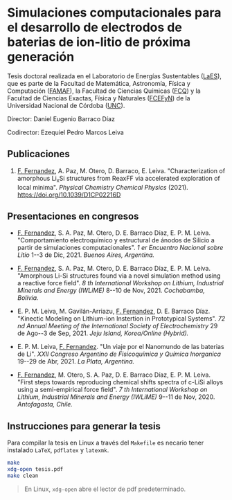# Simulaciones computacionales para el desarrollo de electrodos de baterias de ion-litio de próxima generación

Tesis doctoral realizada en el Laboratorio de Energías Sustentables
([LaES](http://www.laesunc.com/laes/)), que es parte de la Facultad de Matemática, 
Astronomía, Física y Computación ([FAMAF](https://www.famaf.unc.edu.ar/)), 
la Facultad de Ciencias Químicas ([FCQ](http://www.fcq.unc.edu.ar/))
y la Facultad de Ciencias Exactas, Física y Naturales ([FCEFyN](https://fcefyn.unc.edu.ar/))
de la Universidad Nacional de Córdoba ([UNC](https://www.unc.edu.ar/)). 

Director: Daniel Eugenio Barraco Díaz

Codirector: Ezequiel Pedro Marcos Leiva


## Publicaciones

1. <ins>F. Fernandez</ins>, A. Paz, M. Otero, D. Barraco, E. Leiva.
   "Characterization of amorphous Li<sub>x</sub>Si structures from ReaxFF via
   accelerated exploration of local minima". _Physical Chemistry Chemical Physics_
   (2021). https://doi.org/10.1039/D1CP02216D


## Presentaciones en congresos

+ <ins>F. Fernandez</ins>, S. A. Paz, M. Otero, D. E. Barraco Dı́az, E. P. M. Leiva.
  "Comportamiento electroquímico y estructural de ánodos de Silicio a partir de
  simulaciones computacionales". _1 er Encuentro Nacional sobre Litio_
  1--3 de Dic, 2021. _Buenos Aires, Argentina._

+ <ins>F. Fernandez</ins>, S. A. Paz, M. Otero, D. E. Barraco Dı́az, E. P. M. Leiva.
  "Amorphous Li-Si structures found via a novel simulation method using a reactive 
  force field". _8 th International Workshop on Lithium, Industrial Minerals and 
  Energy (IWLiME)_ 8--10 de Nov, 2021. _Cochabamba, Bolivia._

+ E. P. M. Leiva, M. Gavilán-Arriazu, <ins>F. Fernandez</ins>, D. E. Barraco Díaz.
"Kinectic Modeling on Lithium-ion Instertion in Prototypical Systems". _72 nd 
Annual Meeting of the International Society of Electrochemistry_ 29 de Ago--3 de
Sep, 2021. _Jeju Island, Korea/Online (Hybrid)._

+ E. P. M. Leiva, <ins>F. Fernandez</ins>. "Un viaje por el Nanomundo de las 
  baterias de Li". _XXII Congreso Argentino de Fisicoquímica y Química Inorganica_
  19--29 de Abr, 2021. _La Plata, Argentina._

+ <ins>F. Fernandez</ins>, M. Otero, S. A. Paz, D. E. Barraco Dı́az, E. P. M. Leiva.
  "First steps towards reproducing chemical shifts spectra of c-LiSi alloys using 
  a semi-empirical force field". _7 th International Workshop on Lithium, 
  Industrial Minerals and Energy (IWLiME)_ 9--11 de Nov, 2020. _Antofagasta, Chile._


## Instrucciones para generar la tesis

Para compilar la tesis en Linux a través del `Makefile` es necario tener instalado
`LaTeX`, `pdflatex` y `latexmk`.
    
```bash
make
xdg-open tesis.pdf
make clean
```

> En Linux, `xdg-open` abre el lector de pdf predeterminado. 
